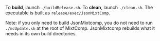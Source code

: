 To **build**, launch `./buildRelease.sh`.
To **clean**, launch `./clean.sh`.
The executable is built as `release/exec/JsonMixtComp`.

Note: if you only need to build JsonMixtcomp, you do not need to run `./mcUpdate.sh` at the root of MixtComp. JsonMixtcomp rebuilds what it needs in its own build directories.
